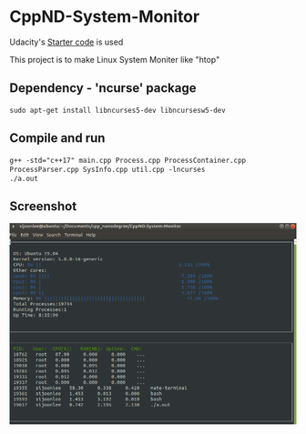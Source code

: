 # CppND-System-Monitor

Udacity's [Starter code](https://github.com/udacity/CppND-System-Monitor) is used

This project is to make Linux System Moniter like "htop"

## Dependency - 'ncurse' package
```
sudo apt-get install libncurses5-dev libncursesw5-dev
```

## Compile and run
```
g++ -std="c++17" main.cpp Process.cpp ProcessContainer.cpp ProcessParser.cpp SysInfo.cpp util.cpp -lncurses
./a.out
```

## Screenshot
![Screenshot](screenshot.png)
